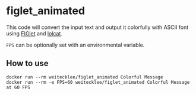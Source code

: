 # figlet_animated

This code will convert the input text and output it colorfully with ASCII font using [FIGlet](http://www.figlet.org/) and [lolcat](https://github.com/jaseg/lolcat).

`FPS` can be optionally set with an environmental variable.

## How to use

```
docker run --rm weitecklee/figlet_animated Colorful Message
docker run --rm -e FPS=60 weitecklee/figlet_animated Colorful Message at 60 FPS
```
